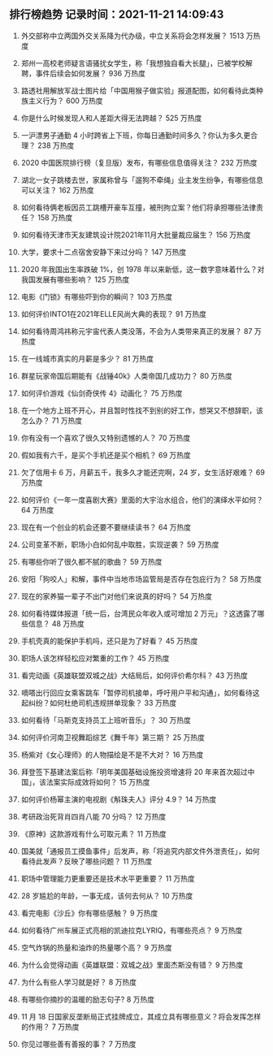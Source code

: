 
## 排行榜趋势 记录时间：2021-11-21 14:09:43
  
  1. 外交部称中立两国外交关系降为代办级，中立关系将会怎样发展？ 1513 万热度
    
  2. 郑州一高校老师疑言语骚扰女学生，称「我想独自看大长腿」，已被学校解聘，事件后续会如何发展？ 936 万热度
    
  3. 路透社用解放军战士图片给「中国用猴子做实验」报道配图，如何看待此类种族主义行为？ 600 万热度
    
  4. 你是什么时候发现人和人差距大得无法跨越？ 525 万热度
    
  5. 一沪漂男子通勤 4 小时跨省上下班，你每日通勤时间多久？你认为多久更合理？ 238 万热度
    
  6. 2020 中国医院排行榜（复旦版）发布，有哪些信息值得关注？ 232 万热度
    
  7. 湖北一女子跳楼去世，家属称曾与「遛狗不牵绳」业主发生纷争，有哪些信息可以关注？ 162 万热度
    
  8. 如何看待俩老板因员工跳槽开豪车互撞，被刑拘立案？他们将承担哪些法律责任？ 158 万热度
    
  9. 如何看待天津市天友建筑设计院2021年11月大批量裁应届生？ 156 万热度
    
  10. 大学，要求十二点宿舍安静下来过分吗？ 147 万热度
    
  11. 2020 年我国出生率跌破 1%，创 1978 年以来新低，这一数字意味着什么？对我国发展有哪些影响？ 125 万热度
    
  12. 电影《门锁》有哪些吓到你的瞬间？ 103 万热度
    
  13. 如何评价INTO1在2021年ELLE风尚大典的表现？ 91 万热度
    
  14. 如何看待周鸿祎称元宇宙代表人类没落，不会为人类带来真正的发展？ 87 万热度
    
  15. 在一线城市真实的月薪是多少？ 81 万热度
    
  16. 群星玩家帝国后期能有《战锤40k》人类帝国几成功力？ 80 万热度
    
  17. 如何评价游戏《仙剑奇侠传 4》动画化？ 75 万热度
    
  18. 在一个地方上班不开心，并且暂时性找不到别的好工作，想哭又不想辞职，该怎么办？ 71 万热度
    
  19. 你有没有一个喜欢了很久又特别遗憾的人？ 70 万热度
    
  20. 假如我有六千，是买个手机还是买个相机？ 69 万热度
    
  21. 欠了信用卡 6 万，月薪五千，我多久才能还完啊，24 岁，女生活好艰难？ 69 万热度
    
  22. 如何评价《一年一度喜剧大赛》里面的大宇治水组合，他们的演绎水平如何？ 64 万热度
    
  23. 现在有一个创业的机会还要不要继续读书？ 64 万热度
    
  24. 公司变革不断，职场小白如何乱中取胜，实现逆袭？ 59 万热度
    
  25. 有哪些你听了很久都不腻的歌曲？ 59 万热度
    
  26. 安阳「狗咬人」和解，事件中当地市场监管局是否存在包庇行为？ 58 万热度
    
  27. 现在的家养猫一辈子不出门对他们来说真的好吗？ 54 万热度
    
  28. 如何看待媒体报道「统一后，台湾民众年收入或可增加 2 万元」？这透露了哪些信息？ 48 万热度
    
  29. 手机壳真的能保护手机吗，还只是为了好看？ 45 万热度
    
  30. 职场人该怎样轻松应对繁重的工作？ 45 万热度
    
  31. 看完动画《英雄联盟双城之战》大结局后，如何评价希尔科？ 43 万热度
    
  32. 嘀嗒出行回应女乘客跳车「暂停司机接单，呼吁用户平和沟通」，如何看待这起纠纷？如何杜绝司机违规拼单现象？ 33 万热度
    
  33. 如何看待「马斯克支持员工上班听音乐」？ 30 万热度
    
  34. 如何评价河南卫视舞蹈综艺《舞千年》第三期？ 25 万热度
    
  35. 杨紫对《女心理师》的人物描绘是不是不大对？ 16 万热度
    
  36. 拜登签下基建法案后称「明年美国基础设施投资增速将 20 年来首次超过中国」，该法案实际成效将如何？ 15 万热度
    
  37. 如何评价杨幂主演的电视剧《斛珠夫人》评分 4.9？ 14 万热度
    
  38. 考研政治死背肖四肖八能 70 分吗？ 12 万热度
    
  39. 《原神》这款游戏有什么可取元素？ 11 万热度
    
  40. 国美就「通报员工摸鱼事件」后发声，称「将追究内部文件外泄责任」，如何看待此发声？反映了哪些问题？ 11 万热度
    
  41. 职场中管理能力更重要还是技术水平更重要？ 11 万热度
    
  42. 28 岁尴尬的年龄，一事无成，该何去何从？ 10 万热度
    
  43. 看完电影《沙丘》你有哪些感触？ 9 万热度
    
  44. 如何看待广州车展正式亮相的凯迪拉克LYRIQ，有哪些亮点？ 9 万热度
    
  45. 空气炸锅的热量和油炸的热量哪个高？ 9 万热度
    
  46. 为什么会觉得动画《英雄联盟：双城之战》里面杰斯没有错？ 9 万热度
    
  47. 为什么有些人学习就是好？ 8 万热度
    
  48. 有哪些你摘抄的温暖的励志句子? 8 万热度
    
  49. 11 月 18 日国家反垄断局正式挂牌成立，其成立具有哪些意义？将会发挥怎样的作用？ 7 万热度
    
  50. 你见过哪些善有善报的事？ 7 万热度
    